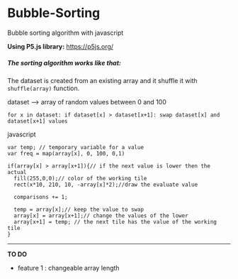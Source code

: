 # Bubble-Sorting
Bubble sorting algorithm with javascript

**Using P5.js library:**
  https://p5js.org/
  
##### The sorting algorithm works like that:
   
   The dataset is created from an existing array and it shuffle it with `shuffle(array)` function. 
  
  dataset --> array of random values between 0 and 100
  
  `for x in dataset:
    if dataset[x] > dataset[x+1]:
      swap dataset[x] and dataset[x+1] values
   `   
      
      
javascript
    
    var temp; // temporary variable for a value
    var freq = map(array[x], 0, 100, 0,1)
    
    if(array[x] > array[x+1]){// if the next value is lower then the actual
      fill(255,0,0);// color of the working tile
      rect(x*10, 210, 10, -array[x]*2);//draw the evaluate value 
      
      comparisons += 1;
      
      temp = array[x];// keep the value to swap
      array[x] = array[x+1];// change the values of the lower 
      array[x+1] = temp; // the next tile has the value of the working tile
    }

---
      
**TO DO**
  - feature 1 : 
    changeable array length
